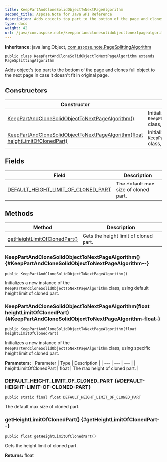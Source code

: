 ```yaml
---
title: KeepPartAndCloneSolidObjectToNextPageAlgorithm
second_title: Aspose.Note for Java API Reference
description: Adds objects top part to the bottom of the page and clones full object to the next page in case it doesnt fit in original page.
type: docs
weight: 42
url: /java/com.aspose.note/keeppartandclonesolidobjecttonextpagealgorithm/
---
```


**Inheritance:**
java.lang.Object, [com.aspose.note.PageSplittingAlgorithm](../../com.aspose.note/pagesplittingalgorithm)
```
public class KeepPartAndCloneSolidObjectToNextPageAlgorithm extends PageSplittingAlgorithm
```

Adds object's top part to the bottom of the page and clones full object to the next page in case it doesn't fit in original page.
## Constructors

| Constructor | Description |
| --- | --- |
| [KeepPartAndCloneSolidObjectToNextPageAlgorithm()](#KeepPartAndCloneSolidObjectToNextPageAlgorithm--) | Initializes a new instance of the `KeepPartAndCloneSolidObjectToNextPageAlgorithm` class, using default height limit of cloned part. |
| [KeepPartAndCloneSolidObjectToNextPageAlgorithm(float heightLimitOfClonedPart)](#KeepPartAndCloneSolidObjectToNextPageAlgorithm-float-) | Initializes a new instance of the `KeepPartAndCloneSolidObjectToNextPageAlgorithm` class, using specific height limit of cloned part. |
## Fields

| Field | Description |
| --- | --- |
| [DEFAULT_HEIGHT_LIMIT_OF_CLONED_PART](#DEFAULT-HEIGHT-LIMIT-OF-CLONED-PART) | The default max size of cloned part. |
## Methods

| Method | Description |
| --- | --- |
| [getHeightLimitOfClonedPart()](#getHeightLimitOfClonedPart--) | Gets the height limit of cloned part. |
### KeepPartAndCloneSolidObjectToNextPageAlgorithm() {#KeepPartAndCloneSolidObjectToNextPageAlgorithm--}
```
public KeepPartAndCloneSolidObjectToNextPageAlgorithm()
```


Initializes a new instance of the `KeepPartAndCloneSolidObjectToNextPageAlgorithm` class, using default height limit of cloned part.

### KeepPartAndCloneSolidObjectToNextPageAlgorithm(float heightLimitOfClonedPart) {#KeepPartAndCloneSolidObjectToNextPageAlgorithm-float-}
```
public KeepPartAndCloneSolidObjectToNextPageAlgorithm(float heightLimitOfClonedPart)
```


Initializes a new instance of the `KeepPartAndCloneSolidObjectToNextPageAlgorithm` class, using specific height limit of cloned part.

**Parameters:**
| Parameter | Type | Description |
| --- | --- | --- |
| heightLimitOfClonedPart | float | The max height of cloned part. |

### DEFAULT_HEIGHT_LIMIT_OF_CLONED_PART {#DEFAULT-HEIGHT-LIMIT-OF-CLONED-PART}
```
public static final float DEFAULT_HEIGHT_LIMIT_OF_CLONED_PART
```


The default max size of cloned part.

### getHeightLimitOfClonedPart() {#getHeightLimitOfClonedPart--}
```
public float getHeightLimitOfClonedPart()
```


Gets the height limit of cloned part.

**Returns:**
float
